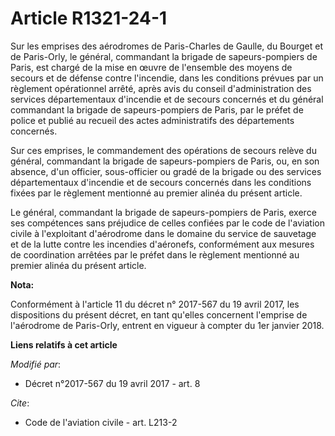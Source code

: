 # Article R1321-24-1

Sur les emprises des aérodromes de Paris-Charles de Gaulle, du Bourget et de Paris-Orly, le général, commandant la brigade de
sapeurs-pompiers de Paris, est chargé de la mise en œuvre de l'ensemble des moyens de secours et de défense contre
l'incendie, dans les conditions prévues par un règlement opérationnel arrêté, après avis du conseil d'administration des
services départementaux d'incendie et de secours concernés et du général commandant la brigade de sapeurs-pompiers de Paris,
par le préfet de police et publié au recueil des actes administratifs des départements concernés.

Sur ces emprises, le commandement des opérations de secours relève du général, commandant la brigade de sapeurs-pompiers de
Paris, ou, en son absence, d'un officier, sous-officier ou gradé de la brigade ou des services départementaux d'incendie et
de secours concernés dans les conditions fixées par le règlement mentionné au premier alinéa du présent article.

Le général, commandant la brigade de sapeurs-pompiers de Paris, exerce ses compétences sans préjudice de celles confiées par
le code de l'aviation civile à l'exploitant d'aérodrome dans le domaine du service de sauvetage et de la lutte contre les
incendies d'aéronefs, conformément aux mesures de coordination arrêtées par le préfet dans le règlement mentionné au premier
alinéa du présent article.

**Nota:**

Conformément à l'article 11 du décret n° 2017-567 du 19 avril 2017, les dispositions du présent décret, en tant qu'elles
concernent l'emprise de l'aérodrome de Paris-Orly, entrent en vigueur à compter du 1er janvier 2018.

**Liens relatifs à cet article**

_Modifié par_:

  - Décret n°2017-567 du 19 avril 2017 - art. 8

_Cite_:

  - Code de l'aviation civile - art. L213-2

